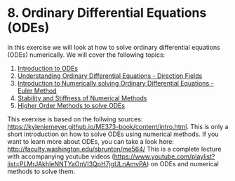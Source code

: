 # 8. Ordinary Differential Equations (ODEs) 

In this exercise we will look at how to solve ordinary differential equations (ODEs) numerically. We will cover the following topics:
1. [Introduction to ODEs](Introduction-to-ODEs)
2. [Understanding Ordinary Differential Equations - Direction Fields](understanding-ordinary-differential-equations-direction-fields)
3. [Introduction to Numerically solving Ordinary Differential Equations - Euler Method](intro-to-odes-euler-method)
4. [Stability and Stiffness of Numerical Methods](stability-and-stiffness)
5. [Higher Order Methods to solve ODEs](highest-order-solvers)

This exerxise is based on the follwing sources: https://kyleniemeyer.github.io/ME373-book/content/intro.html. This is only a short introduction on how to solve ODEs using numerical methods. If you want to learn more about ODEs, you can take a look here: http://faculty.washington.edu/sbrunton/me564/ 
This is a complete lecture with accompanying youtube videos (https://www.youtube.com/playlist?list=PLMrJAkhIeNNTYaOnVI3QpH7jgULnAmvPA) on ODEs and numerical methods to solve them. 